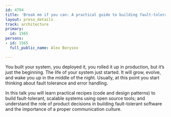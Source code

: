 ```yaml
---
id: 4794
title: 'Break me if you can: A practical guide to building fault-tolerant systems'
layout: preso_details
track: architecture
primary:
  id: 1565
persons:
- id: 1565
  full_public_name: Alex Borysov

---
```

You built your system, you deployed it, you rolled it up in production, but it’s just the beginning. The life of your system just started. It will grow, evolve, and wake you up in the middle of the night. Usually, at this point you start thinking about fault tolerance and error handling. 

In this talk you will learn practical recipes (code and design patterns) to build fault-tolerant, scalable systems using open source tools; and understand the role of product decisions in building fault-tolerant software and the importance of a proper communication culture.